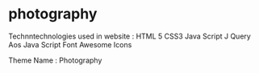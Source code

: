 # photography


  Technntechnologies used in website :
  HTML 5
  CSS3
  Java Script
  J Query
  Aos Java Script
  Font Awesome Icons
  
  
  Theme Name : Photography 
  
  
  
